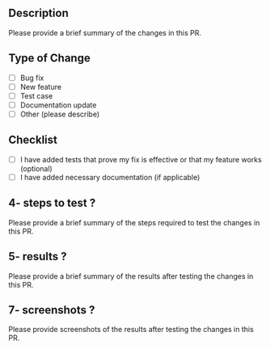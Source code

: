 ## Description

Please provide a brief summary of the changes in this PR.

## Type of Change

- [ ] Bug fix
- [ ] New feature
- [ ] Test case
- [ ] Documentation update
- [ ] Other (please describe)

## Checklist

- [ ] I have added tests that prove my fix is effective or that my feature works (optional)
- [ ] I have added necessary documentation (if applicable)

## 4- steps to test ?

Please provide a brief summary of the steps required to test the changes in this PR.

## 5- results ?

Please provide a brief summary of the results after testing the changes in this PR.

## 7- screenshots ?

Please provide screenshots of the results after testing the changes in this PR.
